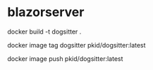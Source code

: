 # blazorserver


 docker build -t dogsitter .  
 
 docker image tag dogsitter pkid/dogsitter:latest
 
 docker image push pkid/dogsitter:latest    
